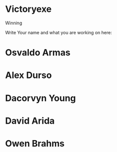 # Victoryexe
Winning

Write Your name and what you are working on here:

# Osvaldo Armas

# Alex Durso

# Dacorvyn Young

# David Arida

# Owen Brahms
